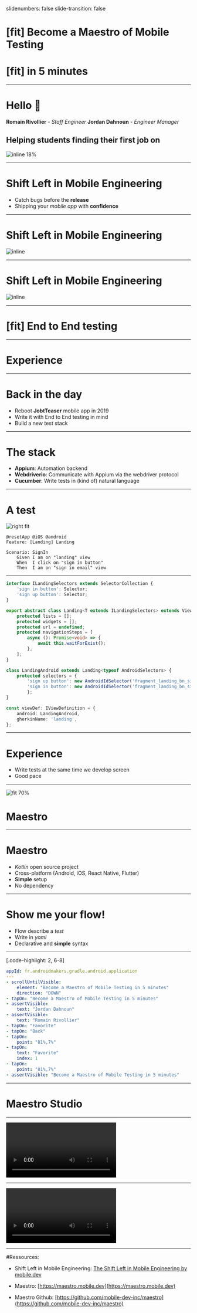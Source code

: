 slidenumbers: false
slide-transition: false

# [fit] Become a **Maestro** of Mobile Testing
# [fit] in **5** minutes

---

# Hello :wave:

**Romain Rivollier** - *Staff Engineer*
**Jordan Dahnoun** - *Engineer Manager*


## Helping **students** finding their first **job** on
![inline 18%](ressources/jobteaser.png)


---

# **Shift Left** in Mobile Engineering

- Catch bugs before the **release**
- Shipping your *mobile app* with **confidence**


---
# **Shift Left** in Mobile Engineering

![inline](ressources/shift_left_before.jpg)

---
# **Shift Left** in Mobile Engineering

![inline](ressources/shift_left_after.jpg)

---

# [fit] **End to End** testing

---

# Experience

---

# Back in the day

- Reboot **JobtTeaser** mobile app in 2019
- Write it with End to End testing in mind
- Build a new test stack

---

# The stack

- **Appium**: Automation backend 
- **Webdriverio**: Communicate with Appium via the webdriver protocol
- **Cucumber**: Write tests in (kind of) natural language

---

# A test

![right fit](ressources/landing_jt.png)

```gherkin
@resetApp @iOS @android
Feature: [Landing] Landing

Scenario: SignIn
    Given I am on "landing" view
    When  I click on "sign in button"
    Then  I am on "sign in email" view
```

---

```typescript
interface ILandingSelectors extends SelectorCollection {
    'sign in button': Selector;
    'sign up button': Selector;
}

export abstract class Landing<T extends ILandingSelectors> extends View<T> {
    protected lists = [];
    protected widgets = [];
    protected url = undefined;
    protected navigationSteps = [
        async (): Promise<void> => {
            await this.waitForExist();
        },
    ];
}

class LandingAndroid extends Landing<typeof AndroidSelectors> {
    protected selectors = {
	    'sign up button': new AndroidIdSelector('fragment_landing_bn_sign_up'),
	    'sign in button': new AndroidIdSelector('fragment_landing_bn_sign_in')
		};
}

const viewDef: IViewDefinition = {
    android: LandingAndroid,
    gherkinName: 'landing',
};
```

---

# Experience

- Write tests at the same time we develop screen
- Good pace 

---

![fit 70%](ressources/maestro-logo.png)

# Maestro

---

# Maestro

- *Kotlin* open source project
- Cross-platform (Android, iOS, React Native, Flutter)
- **Simple** setup
- No dependency

---

# Show me your flow!

- Flow describe a *test*
- Write in *yaml*
- Declarative and **simple** syntax

---

[.code-highlight: 2, 6-8]

```yaml
appId: fr.androidmakers.gradle.android.application
---
- scrollUntilVisible:
    element: "Become a Maestro of Mobile Testing in 5 minutes"
    direction: "DOWN"
- tapOn: "Become a Maestro of Mobile Testing in 5 minutes"
- assertVisible:
    text: "Jordan Dahnoun"
- assertVisible:
    text: "Romain Rivollier"
- tapOn: "Favorite"
- tapOn: "Back"
- tapOn:
    point: "81%,7%"
- tapOn:
    text: "Favorite"
    index: 1
- tapOn:
    point: "81%,7%"
- assertVisible: "Become a Maestro of Mobile Testing in 5 minutes"
```

---

# Maestro Studio

---

![autoplay loop fit](ressources/maestro-studio.mov)

---

![autoplay fit](ressources/maestro-demo-1080p.mov)

---

#Ressources:

- Shift Left in Mobile Engineering: [The Shift Left in Mobile Engineering by mobile.dev](https://blog.mobile.dev/the-shift-left-in-mobile-engineering-63fdbb3e34e2)

- Maestro: [https://maestro.mobile.dev](https://maestro.mobile.dev)
- Maestro Github: [https://github.com/mobile-dev-inc/maestro](https://github.com/mobile-dev-inc/maestro)